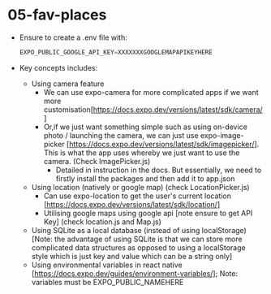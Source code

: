 # 05-fav-places

- Ensure to create a .env file with:

  ```Javascript
  EXPO_PUBLIC_GOOGLE_API_KEY=XXXXXXXGOOGLEMAPAPIKEYHERE
  ```

- Key concepts includes:
  - Using camera feature
    - We can use expo-camera for more complicated apps if we want more customisation[https://docs.expo.dev/versions/latest/sdk/camera/]
    - Or,if we just want something simple such as using on-device photo / launching the camera, we can just use expo-image-picker [https://docs.expo.dev/versions/latest/sdk/imagepicker/]. This is what the app uses whereby we just want to use the camera. (Check ImagePicker.js)
      - Detailed in instruction in the docs. But essentially, we need to firstly install the packages and then add it to app.json
  - Using location (natively or google map) (check LocationPicker.js)
    - Can use expo-location to get the user's current location [https://docs.expo.dev/versions/latest/sdk/location/]
    - Utilising google maps using google api [note ensure to get API Key] (check location.js and Map.js)
  - Using SQLite as a local database (instead of using localStorage) [Note: the advantage of using SQLite is that we can store more complicated data structures as opposed to using a localStorage style which is just key and value which can be a string only]
  - Using environmental variables in react native [https://docs.expo.dev/guides/environment-variables/]; Note: variables must be EXPO_PUBLIC_NAMEHERE
